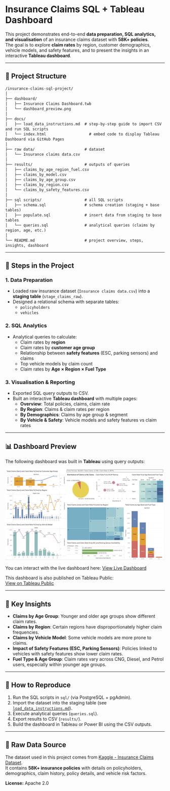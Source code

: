 
# Insurance Claims SQL + Tableau Dashboard

This project demonstrates end-to-end **data preparation, SQL analytics, and visualisation** of an insurance claims dataset with **58K+ policies**.  
The goal is to explore **claim rates** by region, customer demographics, vehicle models, and safety features, and to present the insights in an interactive **Tableau dashboard**.

---

## 📂 Project Structure

```
/insurance-claims-sql-project/
│
├── dashboard/
│   ├── Insurance Claims Dashboard.twb
│   └── dashboard_preview.png
│
├── docs/
│   ├── load_data_instructions.md  # step-by-step guide to import CSV and run SQL scripts
│   └── index.html		             # embed code to display Tableau Dashboard via GitHub Pages
│
├── raw data/                      # dataset
│   └── Insurance claims data.csv
│
├── results/                       # outputs of queries
│   ├── claims_by_age_region_fuel.csv
│   ├── claims_by_model.csv
│   ├── claims_by_age_group.csv
│   ├── claims_by_region.csv
│   └── claims_by_safety_features.csv
│
├── sql scripts/                   # all SQL scripts
│   ├── schema.sql                 # schema creation (staging + base tables)
│   ├── populate.sql               # insert data from staging to base tables
│   └── queries.sql                # analytical queries (claims by region, age, etc.)
│
└── README.md                      # project overview, steps, insights, dashboard
```

---

## 🚀 Steps in the Project

### 1. Data Preparation
- Loaded raw insurance dataset (`Insurance claims data.csv`) into a **staging table** (`stage_claims_raw`).
- Designed a relational schema with separate tables:
  - `policyholders`
  - `vehicles`

### 2. SQL Analytics
- Analytical queries to calculate:
  - Claim rates by **region**
  - Claim rates by **customer age group**
  - Relationship between **safety features** (ESC, parking sensors) and claims
  - Top vehicle models by claim count
  - Claim rates by **Age × Region × Fuel Type**

### 3. Visualisation & Reporting
- Exported SQL query outputs to CSV.
- Built an interactive **Tableau dashboard** with multiple pages:
  - **Overview**: Total policies, claims, claim rate
  - **By Region**: Claims & claim rates per region
  - **By Demographics**: Claims by age group & segment
  - **By Vehicle & Safety**: Vehicle models and safety features vs claim rates

---

## 📊 Dashboard Preview

The following dashboard was built in **Tableau** using query outputs:

![Insurance Claims Dashboard](dashboard/dashboard_preview.png) 

You can interact with the live dashboard here:
[View Live Dashboard](https://moh-shz.github.io/insurance-claims-sql-project/) 

This dashboard is also published on Tableau Public:  
[View on Tableau Public](https://public.tableau.com/views/InsuranceClaimsDashboard_17584291725490/InsuranceClaimsDashboard?:language=en-GB&publish=yes&:sid=&:display_count=n&:origin=viz_share_link)

---

## 🔑 Key Insights
- **Claims by Age Group**: Younger and older age groups show different claim rates.  
- **Claims by Region**: Certain regions have disproportionately higher claim frequencies.  
- **Claims by Vehicle Model**: Some vehicle models are more prone to claims.  
- **Impact of Safety Features (ESC, Parking Sensors)**: Policies linked to vehicles with safety features show lower claim rates.  
- **Fuel Type & Age Group**: Claim rates vary across CNG, Diesel, and Petrol users, especially within younger age groups.  

---

## 📌 How to Reproduce
1. Run the SQL scripts in `sql/` (via PostgreSQL + pgAdmin).  
2. Import the dataset into the staging table (see [`load_data_instructions.md`](./docs/load_data_instructions.md)).  
3. Execute analytical queries (`queries.sql`).  
4. Export results to CSV (`results/`).  
5. Build the dashboard in Tableau or Power BI using the CSV outputs.  

---

## 📑 Raw Data Source

The dataset used in this project comes from [Kaggle - Insurance Claims Dataset](https://www.kaggle.com/datasets/litvinenko630/insurance-claims).  
It contains **58K+ insurance policies** with details on policyholders, demographics, claim history, policy details, and vehicle risk factors.  

**License:** Apache 2.0
